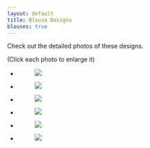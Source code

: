 ```yaml
---
layout: default
title: Blouse Designs
blouses: true
---
```


Check out the detailed photos of these designs.

<div class="disclaimer">(Click each photo to enlarge it)</div>

<ul class="rig columns-2">
<li>
<figure>
<a href="{{ site.url }}/images/blouses/1.jpg"   class="fresco" data-fresco-group="one"
data-fresco-caption=""><img src="{{ site.url }}/images/blouses/1.jpg"></a>
<figcaption></figcaption>
</figure>
</li>
<li>
<figure>
<a href="{{ site.url }}/images/blouses/2.jpg"   class="fresco" data-fresco-group="one"
data-fresco-caption=""><img src="{{ site.url }}/images/blouses/2.jpg"></a>
<figcaption></figcaption>
</figure>
</li>
</ul>



<ul class="rig columns-2">
<li>
<figure>
<a href="{{ site.url }}/images/blouses/3.jpg"  class="fresco" data-fresco-group="one"
data-fresco-caption=""><img src="{{ site.url }}/images/blouses/3.jpg"></a>
<figcaption></figcaption>
</figure>
</li>
<li>
<figure>
<a href="{{ site.url }}/images/blouses/4.jpg"  class="fresco" data-fresco-group="one"
data-fresco-caption=""><img src="{{ site.url }}/images/blouses/4.jpg"></a>
<figcaption></figcaption>
</figure>
</li>
</ul>


<ul class="rig columns-2">
<li>
<figure>
<a href="{{ site.url }}/images/blouses/5.jpg"  class="fresco" data-fresco-group="one"
data-fresco-caption=""><img src="{{ site.url }}/images/blouses/5.jpg"></a>
<figcaption></figcaption>
</figure>
</li>

<li>
  <figure>
    <a href="{{ site.url }}/images/blouses/6.jpg"  class="fresco" data-fresco-group="one"
    data-fresco-caption=""><img src="{{ site.url }}/images/blouses/6.jpg"></a>
    <figcaption></figcaption>
  </figure>
</li>
</ul>
